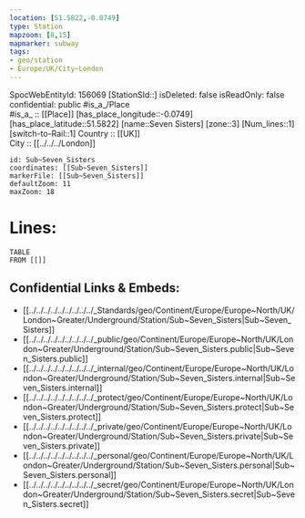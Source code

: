 ```yaml
---
location: [51.5822,-0.0749] 
type: Station 
mapzoom: [8,15] 
mapmarker: subway 
tags:
- geo/station
- Europe/UK/City~London
---
```

SpocWebEntityId: 156069
[StationSId::] 
isDeleted: false
isReadOnly: false
confidential: public
#is_a_/Place  
#is_a_ :: [[Place]] 
[has_place_longitude::-0.0749] 
[has_place_latitude::51.5822] 
[name::Seven Sisters] 
[zone::3] 
[Num_lines::1] 
[switch-to-Rail::1] 
Country :: [[UK]]  
City :: [[../../../London]]  


```leaflet
id: Sub~Seven_Sisters
coordinates: [[Sub~Seven_Sisters]] 
markerFile: [[Sub~Seven_Sisters]] 
defaultZoom: 11 
maxZoom: 18
```


# Lines: 
```dataview
TABLE 
FROM [[]] 
```

## Confidential Links & Embeds: 
- [[../../../../../../../../../_Standards/geo/Continent/Europe/Europe~North/UK/London~Greater/Underground/Station/Sub~Seven_Sisters|Sub~Seven_Sisters]] 
- [[../../../../../../../../../_public/geo/Continent/Europe/Europe~North/UK/London~Greater/Underground/Station/Sub~Seven_Sisters.public|Sub~Seven_Sisters.public]] 
- [[../../../../../../../../../_internal/geo/Continent/Europe/Europe~North/UK/London~Greater/Underground/Station/Sub~Seven_Sisters.internal|Sub~Seven_Sisters.internal]] 
- [[../../../../../../../../../_protect/geo/Continent/Europe/Europe~North/UK/London~Greater/Underground/Station/Sub~Seven_Sisters.protect|Sub~Seven_Sisters.protect]] 
- [[../../../../../../../../../_private/geo/Continent/Europe/Europe~North/UK/London~Greater/Underground/Station/Sub~Seven_Sisters.private|Sub~Seven_Sisters.private]] 
- [[../../../../../../../../../_personal/geo/Continent/Europe/Europe~North/UK/London~Greater/Underground/Station/Sub~Seven_Sisters.personal|Sub~Seven_Sisters.personal]] 
- [[../../../../../../../../../_secret/geo/Continent/Europe/Europe~North/UK/London~Greater/Underground/Station/Sub~Seven_Sisters.secret|Sub~Seven_Sisters.secret]] 
